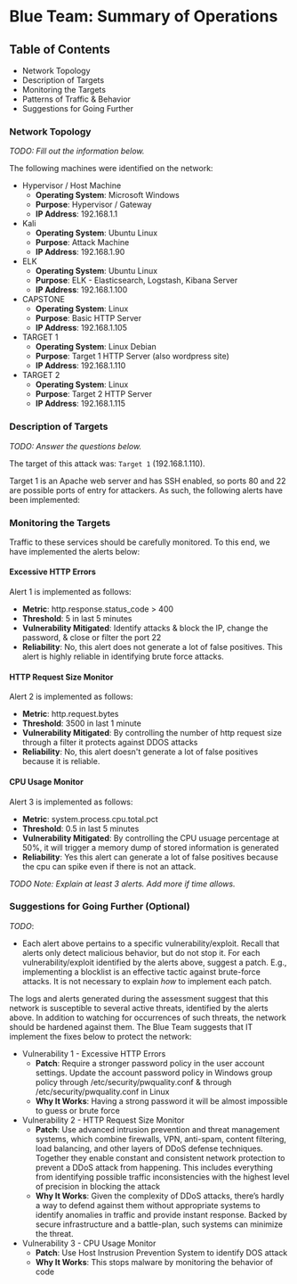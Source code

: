 # Blue Team: Summary of Operations

## Table of Contents
- Network Topology
- Description of Targets
- Monitoring the Targets
- Patterns of Traffic & Behavior
- Suggestions for Going Further

### Network Topology
_TODO: Fill out the information below._

The following machines were identified on the network:
- Hypervisor / Host Machine
  - **Operating System**: Microsoft Windows
  - **Purpose**: Hypervisor / Gateway
  - **IP Address**: 192.168.1.1
- Kali
  - **Operating System**: Ubuntu Linux
  - **Purpose**: Attack Machine
  - **IP Address**: 192.168.1.90
- ELK
  - **Operating System**: Ubuntu Linux
  - **Purpose**: ELK - Elasticsearch, Logstash, Kibana Server
  - **IP Address**: 192.168.1.100
- CAPSTONE
  - **Operating System**: Linux
  - **Purpose**: Basic HTTP Server
  - **IP Address**: 192.168.1.105
- TARGET 1
  - **Operating System**: Linux Debian
  - **Purpose**: Target 1 HTTP Server (also wordpress site)
  - **IP Address**: 192.168.1.110
- TARGET 2
  - **Operating System**: Linux
  - **Purpose**: Target 2 HTTP Server
  - **IP Address**: 192.168.1.115

### Description of Targets
_TODO: Answer the questions below._

The target of this attack was: `Target 1` (192.168.1.110).

Target 1 is an Apache web server and has SSH enabled, so ports 80 and 22 are possible ports of entry for attackers. As such, the following alerts have been implemented:

### Monitoring the Targets

Traffic to these services should be carefully monitored. To this end, we have implemented the alerts below:

#### Excessive HTTP Errors
Alert 1 is implemented as follows:
  - **Metric**: http.response.status_code > 400
  - **Threshold**: 5 in last 5 minutes
  - **Vulnerability Mitigated**: Identify attacks & block the IP, change the password, & close or filter the port 22
  - **Reliability**: No, this alert does not generate a lot of false positives. This alert is highly reliable in identifying brute force attacks.

#### HTTP Request Size Monitor
Alert 2 is implemented as follows:
  - **Metric**: http.request.bytes
  - **Threshold**: 3500 in last 1 minute
  - **Vulnerability Mitigated**: By controlling the number of http request size through a filter it protects against DDOS attacks
  - **Reliability**: No, this alert doesn't generate a lot of false positives because it is reliable.

#### CPU Usage Monitor
Alert 3 is implemented as follows:
  - **Metric**: system.process.cpu.total.pct
  - **Threshold**: 0.5 in last 5 minutes
  - **Vulnerability Mitigated**: By controlling the CPU usuage percentage at 50%, it will trigger a memory dump of stored information is generated
  - **Reliability**: Yes this alert can generate a lot of false positives because the cpu can spike even if there is not an attack.

_TODO Note: Explain at least 3 alerts. Add more if time allows._

### Suggestions for Going Further (Optional)
_TODO_: 
- Each alert above pertains to a specific vulnerability/exploit. Recall that alerts only detect malicious behavior, but do not stop it. For each vulnerability/exploit identified by the alerts above, suggest a patch. E.g., implementing a blocklist is an effective tactic against brute-force attacks. It is not necessary to explain _how_ to implement each patch.

The logs and alerts generated during the assessment suggest that this network is susceptible to several active threats, identified by the alerts above. In addition to watching for occurrences of such threats, the network should be hardened against them. The Blue Team suggests that IT implement the fixes below to protect the network:
- Vulnerability 1 - Excessive HTTP Errors
  - **Patch**: Require a stronger password policy in the user account settings. Update the account password policy in Windows group policy through /etc/security/pwquality.conf & through /etc/security/pwquality.conf in Linux
  - **Why It Works**: Having a strong password it will be almost impossible to guess or brute force
- Vulnerability 2 - HTTP Request Size Monitor
  - **Patch**: Use advanced intrusion prevention and threat management systems, which combine firewalls, VPN, anti-spam, content filtering, load balancing, and other layers of DDoS defense techniques. Together they enable constant and consistent network protection to prevent a DDoS attack from happening. This includes everything from identifying possible traffic inconsistencies with the highest level of precision in blocking the attack
  - **Why It Works**: Given the complexity of DDoS attacks, there’s hardly a way to defend against them without appropriate systems to identify anomalies in traffic and provide instant response. Backed by secure infrastructure and a battle-plan, such systems can minimize the threat.
- Vulnerability 3 - CPU Usage Monitor
  - **Patch**: Use Host Instrusion Prevention System to identify DOS attack
  - **Why It Works**: This stops malware by monitoring the behavior of code
